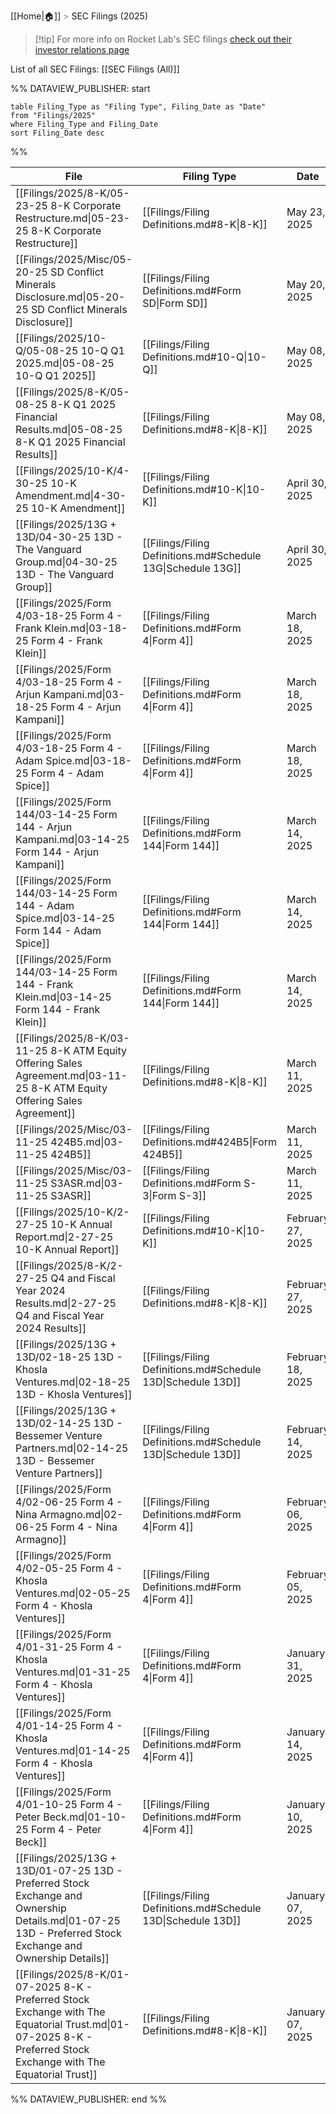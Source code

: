 [[Home|🏠]] <span style="color: LightSlateGray">></span> SEC Filings (2025)

>[!tip] For more info on Rocket Lab's SEC filings [check out their investor relations page](https://investors.rocketlabusa.com/financials/sec-filings/default.aspx)

List of all SEC Filings: [[SEC Filings (All)]]

%% DATAVIEW_PUBLISHER: start
```
table Filing_Type as "Filing Type", Filing_Date as "Date"
from "Filings/2025"
where Filing_Type and Filing_Date
sort Filing_Date desc

```
%%

| File                                                                                                                                                             | Filing Type                                                  | Date              |
| ---------------------------------------------------------------------------------------------------------------------------------------------------------------- | ------------------------------------------------------------ | ----------------- |
| [[Filings/2025/8-K/05-23-25 8-K Corporate Restructure.md\|05-23-25 8-K Corporate Restructure]]                                                                   | [[Filings/Filing Definitions.md#8-K\|8-K]]                   | May 23, 2025      |
| [[Filings/2025/Misc/05-20-25 SD Conflict Minerals Disclosure.md\|05-20-25 SD Conflict Minerals Disclosure]]                                                      | [[Filings/Filing Definitions.md#Form SD\|Form SD]]           | May 20, 2025      |
| [[Filings/2025/10-Q/05-08-25 10-Q Q1 2025.md\|05-08-25 10-Q Q1 2025]]                                                                                            | [[Filings/Filing Definitions.md#10-Q\|10-Q]]                 | May 08, 2025      |
| [[Filings/2025/8-K/05-08-25 8-K Q1 2025 Financial Results.md\|05-08-25 8-K Q1 2025 Financial Results]]                                                           | [[Filings/Filing Definitions.md#8-K\|8-K]]                   | May 08, 2025      |
| [[Filings/2025/10-K/4-30-25 10-K Amendment.md\|4-30-25 10-K Amendment]]                                                                                          | [[Filings/Filing Definitions.md#10-K\|10-K]]                 | April 30, 2025    |
| [[Filings/2025/13G + 13D/04-30-25 13D - The Vanguard Group.md\|04-30-25 13D - The Vanguard Group]]                                                               | [[Filings/Filing Definitions.md#Schedule 13G\|Schedule 13G]] | April 30, 2025    |
| [[Filings/2025/Form 4/03-18-25 Form 4 - Frank Klein.md\|03-18-25 Form 4 - Frank Klein]]                                                                          | [[Filings/Filing Definitions.md#Form 4\|Form 4]]             | March 18, 2025    |
| [[Filings/2025/Form 4/03-18-25 Form 4 - Arjun Kampani.md\|03-18-25 Form 4 - Arjun Kampani]]                                                                      | [[Filings/Filing Definitions.md#Form 4\|Form 4]]             | March 18, 2025    |
| [[Filings/2025/Form 4/03-18-25 Form 4 - Adam Spice.md\|03-18-25 Form 4 - Adam Spice]]                                                                            | [[Filings/Filing Definitions.md#Form 4\|Form 4]]             | March 18, 2025    |
| [[Filings/2025/Form 144/03-14-25 Form 144 - Arjun Kampani.md\|03-14-25 Form 144 - Arjun Kampani]]                                                                | [[Filings/Filing Definitions.md#Form 144\|Form 144]]         | March 14, 2025    |
| [[Filings/2025/Form 144/03-14-25 Form 144 - Adam Spice.md\|03-14-25 Form 144 - Adam Spice]]                                                                      | [[Filings/Filing Definitions.md#Form 144\|Form 144]]         | March 14, 2025    |
| [[Filings/2025/Form 144/03-14-25 Form 144 - Frank Klein.md\|03-14-25 Form 144 - Frank Klein]]                                                                    | [[Filings/Filing Definitions.md#Form 144\|Form 144]]         | March 14, 2025    |
| [[Filings/2025/8-K/03-11-25 8-K ATM Equity Offering Sales Agreement.md\|03-11-25 8-K ATM Equity Offering Sales Agreement]]                                       | [[Filings/Filing Definitions.md#8-K\|8-K]]                   | March 11, 2025    |
| [[Filings/2025/Misc/03-11-25 424B5.md\|03-11-25 424B5]]                                                                                                          | [[Filings/Filing Definitions.md#424B5\|Form 424B5]]          | March 11, 2025    |
| [[Filings/2025/Misc/03-11-25 S3ASR.md\|03-11-25 S3ASR]]                                                                                                          | [[Filings/Filing Definitions.md#Form S-3\|Form S-3]]         | March 11, 2025    |
| [[Filings/2025/10-K/2-27-25 10-K Annual Report.md\|2-27-25 10-K Annual Report]]                                                                                  | [[Filings/Filing Definitions.md#10-K\|10-K]]                 | February 27, 2025 |
| [[Filings/2025/8-K/2-27-25 Q4 and Fiscal Year 2024 Results.md\|2-27-25 Q4 and Fiscal Year 2024 Results]]                                                         | [[Filings/Filing Definitions.md#8-K\|8-K]]                   | February 27, 2025 |
| [[Filings/2025/13G + 13D/02-18-25 13D - Khosla Ventures.md\|02-18-25 13D - Khosla Ventures]]                                                                     | [[Filings/Filing Definitions.md#Schedule 13D\|Schedule 13D]] | February 18, 2025 |
| [[Filings/2025/13G + 13D/02-14-25 13D - Bessemer Venture Partners.md\|02-14-25 13D - Bessemer Venture Partners]]                                                 | [[Filings/Filing Definitions.md#Schedule 13D\|Schedule 13D]] | February 14, 2025 |
| [[Filings/2025/Form 4/02-06-25 Form 4 - Nina Armagno.md\|02-06-25 Form 4 - Nina Armagno]]                                                                        | [[Filings/Filing Definitions.md#Form 4\|Form 4]]             | February 06, 2025 |
| [[Filings/2025/Form 4/02-05-25 Form 4 - Khosla Ventures.md\|02-05-25 Form 4 - Khosla Ventures]]                                                                  | [[Filings/Filing Definitions.md#Form 4\|Form 4]]             | February 05, 2025 |
| [[Filings/2025/Form 4/01-31-25 Form 4 - Khosla Ventures.md\|01-31-25 Form 4 - Khosla Ventures]]                                                                  | [[Filings/Filing Definitions.md#Form 4\|Form 4]]             | January 31, 2025  |
| [[Filings/2025/Form 4/01-14-25 Form 4 - Khosla Ventures.md\|01-14-25 Form 4 - Khosla Ventures]]                                                                  | [[Filings/Filing Definitions.md#Form 4\|Form 4]]             | January 14, 2025  |
| [[Filings/2025/Form 4/01-10-25 Form 4 - Peter Beck.md\|01-10-25 Form 4 - Peter Beck]]                                                                            | [[Filings/Filing Definitions.md#Form 4\|Form 4]]             | January 10, 2025  |
| [[Filings/2025/13G + 13D/01-07-25 13D - Preferred Stock Exchange and Ownership Details.md\|01-07-25 13D - Preferred Stock Exchange and Ownership Details]]       | [[Filings/Filing Definitions.md#Schedule 13D\|Schedule 13D]] | January 07, 2025  |
| [[Filings/2025/8-K/01-07-2025 8-K - Preferred Stock Exchange with The Equatorial Trust.md\|01-07-2025 8-K - Preferred Stock Exchange with The Equatorial Trust]] | [[Filings/Filing Definitions.md#8-K\|8-K]]                   | January 07, 2025  |

%% DATAVIEW_PUBLISHER: end %%